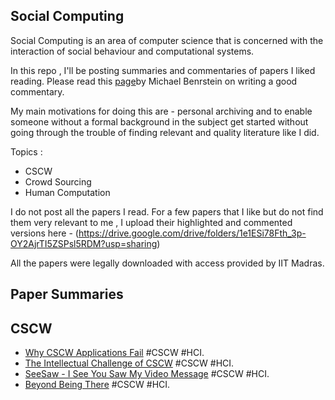 ## Social Computing
Social Computing is an area of computer science that is concerned with the interaction of social behaviour and computational systems.

In this repo , I'll be posting summaries and commentaries of papers I liked reading. Please read this [page](https://hcicourses.stanford.edu/cs376/2018/critique_format.php)by Michael Benrstein on writing a good commentary.

My main motivations for doing this are - personal archiving and to enable someone without a formal background in the subject get started without going through the trouble of finding relevant and quality literature like I did. 

Topics :
* CSCW
* Crowd Sourcing
* Human Computation

I do not post all the papers I read. For a few papers that I like but do not find them very relevant to me , I upload their highlighted and commented versions here - (https://drive.google.com/drive/folders/1e1ESi78Fth_3p-OY2AjrTI5ZSPsl5RDM?usp=sharing)

All the papers were legally downloaded with access provided by IIT Madras.

## Paper Summaries

## CSCW

* [Why CSCW Applications Fail](https://dl.acm.org/citation.cfm?id=62273) #CSCW #HCI. 
* [The Intellectual Challenge of CSCW](https://dl.acm.org/citation.cfm?id=1463020) #CSCW #HCI. 
* [SeeSaw - I See You Saw My Video Message](https://dl.acm.org/citation.cfm?id=2785847) #CSCW #HCI. 
* [Beyond Being There](https://dl.acm.org/citation.cfm?id=142769) #CSCW #HCI. 
